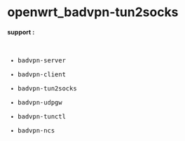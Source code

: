 # openwrt_badvpn-tun2socks
<h4>support :</h4>
<pre>
<ul>
<li>badvpn-server</li>
<li>badvpn-client</li>
<li>badvpn-tun2socks</li>
<li>badvpn-udpgw</li>
<li>badvpn-tunctl</li>
<li>badvpn-ncs</li>
</ul>
</pre>
